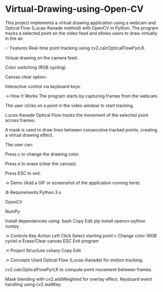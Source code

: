 # Virtual-Drawing-using-Open-CV
This project implements a virtual drawing application using a webcam and Optical Flow (Lucas-Kanade method) with OpenCV in Python. The program tracks a selected point on the video feed and allows users to draw virtually in the air.

✅ Features
Real-time point tracking using cv2.calcOpticalFlowPyrLK.

Virtual drawing on the camera feed.

Color switching (RGB cycling).

Canvas clear option.

Interactive control via keyboard keys.

 -> How It Works
The program starts by capturing frames from the webcam.

The user clicks on a point in the video window to start tracking.

Lucas-Kanade Optical Flow tracks the movement of the selected point across frames.

A mask is used to draw lines between consecutive tracked points, creating a virtual drawing effect.

The user can:

Press c to change the drawing color.

Press e to erase (clear the canvas).

Press ESC to exit.

-> Demo
(Add a GIF or screenshot of the application running here)

⚙️ Requirements
Python 3.x

OpenCV

NumPy

Install dependencies using:
bash
Copy
Edit
pip install opencv-python numpy

-> Controls
Key	Action
Left Click	Select starting point
c	Change color (RGB cycle)
e	Erase/Clear canvas
ESC	Exit program

->  Project Structure
csharp
Copy
Edit

-> Concepts Used
Optical Flow (Lucas-Kanade) for motion tracking.

cv2.calcOpticalFlowPyrLK to compute point movement between frames.

Mask blending with cv2.addWeighted for overlay effect.
Keyboard event handling using cv2.waitKey.
